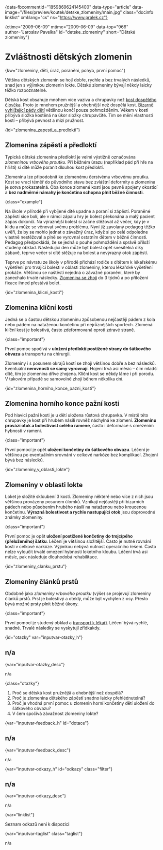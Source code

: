 
{data-fbcommentid="1859869624145400" data-type="article" data-image="/files/preview/koutek/detske_zlomeniny/main.jpg" class="docinfo linklist" xml:lang="cs" ns="https://www.pralek.cz"}

{ctime="2009-06-09" mtime="2009-06-09" data-top="966" author="Jaroslav Pavelka" id="detske_zlomeniny" short="Dětské zlomeniny"}

# Zvláštnosti dětských zlomenin

{kw="zlomeniny, děti, úraz, poranění, pohyb, první pomoc"}

Většina dětských zlomenin se hojí dobře, rychle a bez trvalých následků, snad jen s výjimkou zlomenin lokte. Dětské zlomeniny bývají někdy laicky těžko rozpoznatelné. 

Dětská kost obsahuje mnohem více vaziva a chrupavky než [kost dospělého člověka][1]. Proto je mnohem pružnější a ohebnější než dospělá kost. [Bizarně vyhlížející pády dětí][2] většinou končí pouze pohmožděním. Věkem v kosti přibývá složka kostěná na úkor složky chrupavčité. Tím se mění vlastnosti kostí – přibývá pevnost a mizí pružnost. 

{id="zlomenina\_zapesti\_a_predlokti"}

## Zlomenina zápěstí a předloktí 

Typická dětská zlomenina předloktí je velmi výstižně označována _zlomeninou vrbového proutku_. Při běžném úrazu (například pád při hře na hřišti) si dítě může poranit dlouhou kost předloktí. 

Zlomeninu lze připodobnit ke zlomenému čerstvému vrbovému proutku. Kost se vrací téměř do původního stavu bez zvláštní deformity a zlomenina je sotva prokazatelná. Oba konce zlomené kosti jsou pevně spojeny okosticí a **bez nadměrné námahy je končetina schopna plnit běžné činnosti**. 

{class="example"}

Na škole v přírodě při vybíjené dítě upadne a poraní si zápěstí. Poraněné zápěstí sice bolí, ale v rámci zápalu hry je bolest překonána a malý pacient zápas dokončí. Na výraznější bolest si začne stěžovat až večer, kdy je v klidu a může se věnovat svému problému. Nyní již zavolaný pedagog těžko uvěří, že by se mohlo jednat o závažný úraz, když si po celé odpoledne vlastně nestěžoval a plně se vyrovnal ostatním dětem v běžné činnosti. Pedagog předpokládá, že se jedná o pouhé pohmoždění a správě přiloží studený obklad. Následující den může být bolest opět snesitelná díky zábavě, teprve večer si dítě stěžuje na bolest a nevýrazný otok zápěstí. 

Teprve po návratu ze školy v přírodě přichází rodiče s dítětem k lékařskému vyšetření pro trvající bolesti v oblasti zlomeniny, kterou lékařské vyšetření prokáže. Většinou se naštěstí nejedná o závažné poranění, které by zanechalo trvalé následky. [Zlomenina se zhojí][3] do 3 týdnů a po přiložení fixace ihned přestává bolet. 

{id="zlomenina\_klicni\_kosti"}

## Zlomenina klíční kosti 

Jedná se o častou dětskou zlomeninu způsobenou nejčastěji pádem z kola nebo pádem na nataženou končetinu při nejrůznějších sportech. Zlomená klíční kost je bolestivá, často zdeformovaná oproti zdravé straně. 

{class="important"}

První pomoc spočívá v **uložení předloktí postižené strany do šátkového obvazu** a transportu na chirurgii. 

Zlomeniny i s posunem okrajů kostí se zhojí většinou dobře a bez následků. Eventuální **nerovnosti se samy vyrovnají**. Hojení trvá asi měsíc – čím mladší dítě, tím je zlomenina dříve zhojena. Klíční kost se někdy láme i při porodu. V takovém případě se samovolně zhojí během několika dní. 

{id="zlomenina\_horniho\_konce\_pazni\_kosti"}

## Zlomenina horního konce pažní kosti 

Pod hlavicí pažní kosti je u dětí uložena růstová chrupavka. V místě této chrupavky je kost při hrubém násilí rovněž náchylná ke zlomení. **Zlomeninu provází otok a bolestivost celého ramene**, často i deformace s omezením hybnosti v rameni. 

{class="important"}

První pomocí je opět **uložení končetiny do šátkového obvazu**. Léčení je většinou po eventuálním srovnání v celkové narkóze bez komplikací. Zhojení bývá bez následků. 

{id="zlomeniny\_v\_oblasti_lokte"}

## Zlomeniny v oblasti lokte 

Loket je složité skloubení 3 kostí. Zlomeniny některé nebo více z nich jsou většinou provázeny posunem úlomků. Vznikají nejčastěji při bizarních pádech nebo působením hrubého násilí na nataženou nebo kroucenou končetinu. **Výrazná bolestivost a rychle nastupující otok** jsou doprovodné známky zlomeniny. 

{class="important"}

První pomoc je opět **uložení postižené končetiny do trojcípého (přeloženého) šátku**. Léčení je většinou složitější. Často je nutné rovnání kostí v celkové narkóze. Výjimkou nebývá nutnost operačního řešení. Často nelze vyloučit trvalé omezení hybnosti loketního kloubu. Léčení trvá asi měsíc, pak následuje dlouhodobá rehabilitace. 

{id="zlomeniny\_clanku\_prstu"}

## Zlomeniny článků prstů 

Obdobně jako _zlomeniny vrbového proutku_ (výše) se projevují zlomeniny článků prstů. Prst je bolestivý a oteklý, může být vychýlen z osy. Přesto bývá možné prsty plnit běžné úkony. 

{class="important"}

První pomocí je studený obklad a [transport k lékaři][4]. Léčení bývá rychlé, snadné. Trvalé následky se vyskytují zřídkakdy. 

{id="otazky" var="inputvar-otazky_h"}

## n/a 

{var="inputvar-otazky_desc"}

n/a 

{class="otazky"}

  1. Proč se dětská kost pružnější a ohebnější než dospělá? 
  2. Proč je zlomenina dětského zápěstí snadno laicky přehlédnutelná? 
  3. Proč je vhodná první pomoc u zlomenin horní končetiny dětí uložení do šátkového obvazu? 
  4. V čem spočívá závažnost zlomeniny lokte? 

{var="inputvar-feedback_h" id="dotace"}

## n/a 

{var="inputvar-feedback_desc"}

n/a 

{var="inputvar-odkazy_h" id="odkazy" class="filter"}

## n/a 

{var="inputvar-odkazy_desc"}

n/a 

{var="linklist"}

Seznam odkazů není k dispozici 

{var="inputvar-taglist" class="taglist"}

n/a

 [1]: zlomeniny
 [2]: urazy_batolat
 [3]: leceni_zlomenin
 [4]: nalehavost_vysetreni

